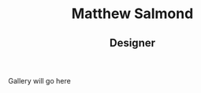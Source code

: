 <!DOCTYPE html>
<html>
  <head>
    <meta charset="utf-8">
    <title>Matthew Salmond | Designer</title>
  </head>
  <body>
    <header>
      <h1>Matthew Salmond</h1>
      <h2>Designer</h2>
    </header>
    <section>
      <p>Gallery will go here</p>
    </section>
    <footer></footer>
    
  </body>
</html>
